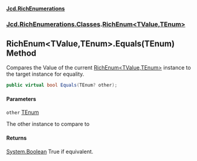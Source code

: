 #### [Jcd.RichEnumerations](index.md 'index')
### [Jcd.RichEnumerations.Classes](Jcd.RichEnumerations.Classes.md 'Jcd.RichEnumerations.Classes').[RichEnum&lt;TValue,TEnum&gt;](Jcd.RichEnumerations.Classes.RichEnum_TValue,TEnum_.md 'Jcd.RichEnumerations.Classes.RichEnum<TValue,TEnum>')

## RichEnum<TValue,TEnum>.Equals(TEnum) Method

Compares the Value of the current [RichEnum&lt;TValue,TEnum&gt;](Jcd.RichEnumerations.Classes.RichEnum_TValue,TEnum_.md 'Jcd.RichEnumerations.Classes.RichEnum<TValue,TEnum>') instance to the target instance for
equality.

```csharp
public virtual bool Equals(TEnum? other);
```
#### Parameters

<a name='Jcd.RichEnumerations.Classes.RichEnum_TValue,TEnum_.Equals(TEnum).other'></a>

`other` [TEnum](Jcd.RichEnumerations.Classes.RichEnum_TValue,TEnum_.md#Jcd.RichEnumerations.Classes.RichEnum_TValue,TEnum_.TEnum 'Jcd.RichEnumerations.Classes.RichEnum<TValue,TEnum>.TEnum')

The other instance to compare to

#### Returns
[System.Boolean](https://docs.microsoft.com/en-us/dotnet/api/System.Boolean 'System.Boolean')
True if equivalent.